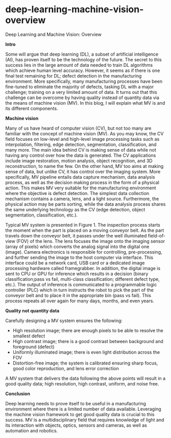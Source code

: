 # deep-learning-machine-vision-overview
Deep Learning and Machine Vision: Overview

**Intro**

Some will argue that deep learning (DL), a subset of artificial intelligence (AI), has proven itself to be the technology of the future. 
The secret to this success lies in the large amount of data needed to train DL algorithms which achieve human level accuracy. 
However, it seems as if there is one final test remaining for DL; defect detection in the manufacturing environment. More specifically, 
many manufacturing processes have been fine-tuned to eliminate the majority of defects, tasking DL with a major challenge; training on a 
very limited amount of data. It turns out that this challenge can be overcome by having quality instead of quantity data via the means of 
machine vision (MV). In this blog, I will explain what MV is and its different components.

**Machine vision**

Many of us have heard of computer vision (CV), but not too many are familiar with the concept of machine vision (MV). As you may know, 
the CV field focuses on low-level and high-level image processing tasks such as interpolation, filtering, edge detection, segmentation, 
classification, and many more. The main idea behind CV is making sense of data while not having any control over how the data is generated. 
The CV applications include image restoration, motion analysis, object recognition, and 3D reconstruction, to name the few.
On the other hand, MV too aims at making sense of data, but unlike CV, it has control over the imaging system. More specifically, 
MV pipeline entails data capture mechanism, data analysis process, as well as the decision making process in the form of a physical action. 
This makes MV very suitable for the manufacturing environment where the objective is defect detection. The simplest data collection mechanism 
contains a camera, lens, and a light source. Furthermore, the physical action may be parts sorting, while the data analysis process shares 
the same underlying technology as the CV (edge detection, object segmentation, classification, etc.).



Typical MV system is presented in Figure 1. The inspection process starts the moment when the part is placed on a moving conveyor belt. 
As the part travels down the conveyor belt, it passes under the well illuminated field-of-view (FOV) of the lens. The lens focuses the image 
onto the imaging sensor (array of pixels) which converts the analog signal into the digital one (image). Camera electronics is responsible 
for controlling, pre-processing, and further sending the image to the host computer via interface. This interface could be a network card, 
USB card or a dedicated image processing hardware called framegrabber. In addition, the digital image is sent to CPU or GPU for inference 
which results in a decision (binary classification;pass vs fail, multi-class classification; different defect type, etc.). The output of 
inference is communicated to a programmable logic controller (PLC) which in turn instructs the robot to pick the part of the conveyor belt and 
to place it in the appropriate bin (pass vs fail). This process repeats all over again for many days, months, and even years.

**Quality not quantity data**

Carefully designing a MV system ensures the following:
- High resolution image; there are enough pixels to be able to resolve the smallest defect
- High contrast image; there is a good contrast between background and foreground (defect)
- Uniformly illuminated image; there is even light distribution across the FOV
- Distortion-free image; the system is calibrated ensuring sharp focus, good color reproduction, and lens error correction

A MV system that delivers the data following the above points will result in a good quality data; high resolution, high contrast, 
uniform, and noise free.

**Conclusion**

Deep learning needs to prove itself to be useful in a manufacturing environment where there is a limited number of data available. 
Leveraging the machine vision framework to get good quality data is crucial to this success. MV is a multidisciplinary field that 
requires knowledge of light and its interaction with objects, optics, sensors and cameras, as well as automation and robotics.

